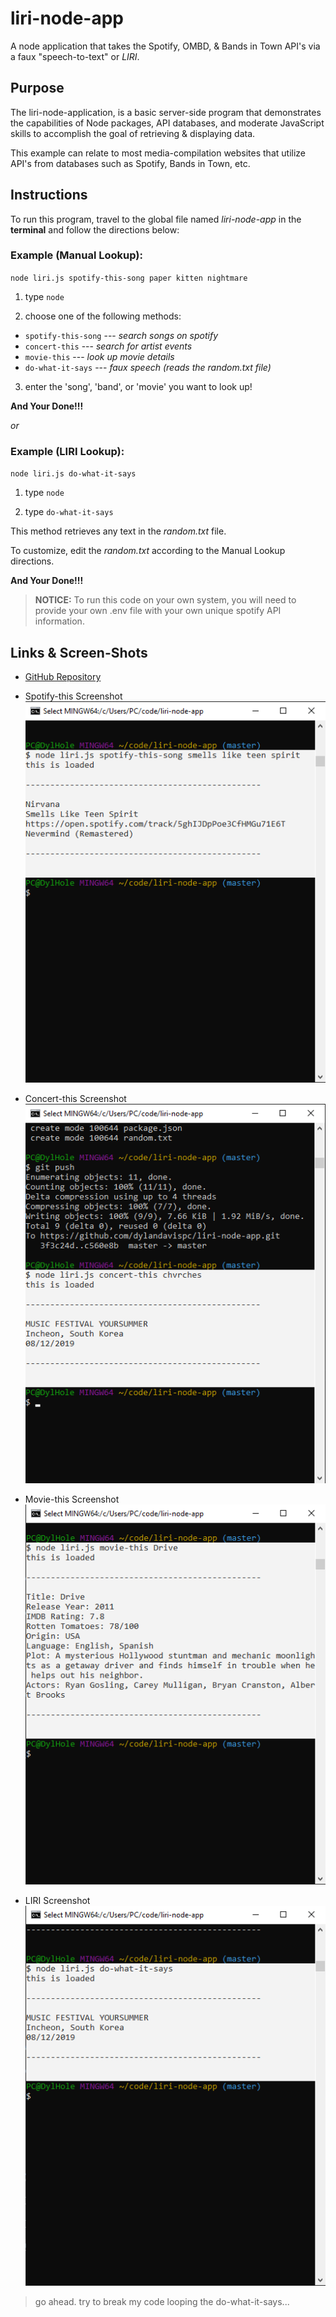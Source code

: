 # liri-node-app

A node application that takes the Spotify, OMBD, &amp; Bands in Town API's via a faux "speech-to-text" or _LIRI_.

## Purpose

The liri-node-application, is a basic server-side program that demonstrates the capabilities of Node packages, API databases, and moderate JavaScript skills to accomplish the goal of retrieving & displaying data.

This example can relate to most media-compilation websites that utilize API's from databases such as Spotify, Bands in Town, etc.

## Instructions

To run this program, travel to the global file named _liri-node-app_ in the **terminal** and follow the directions below:

### Example (Manual Lookup):

`node liri.js spotify-this-song paper kitten nightmare`

1. type `node`

2. choose one of the following methods:
* `spotify-this-song` --- _search songs on spotify_
* `concert-this` --- _search for artist events_
* `movie-this` --- _look up movie details_
* `do-what-it-says` --- _faux speech (reads the random.txt file)_

3. enter the 'song', 'band', or 'movie' you want to look up!


__And Your Done!!!__

_or_

### Example (LIRI Lookup):

`node liri.js do-what-it-says`

1. type `node`

2. type `do-what-it-says`

This method retrieves any text in the _random.txt_ file.

To customize, edit the _random.txt_ according to the Manual Lookup directions.

__And Your Done!!!__


>**NOTICE:**
>To run this code on your own system, you will need to provide your own .env file with
>your own unique spotify API information.


## Links & Screen-Shots

* [GitHub Repository](https://github.com/dylandavispc/liri-node-app)

* Spotify-this Screenshot
![Spotify Screenshot](screenshots/scrnshot-spotify.png)

* Concert-this Screenshot
![Concert Screenshot](screenshots/scrnshot-concert.png)

* Movie-this Screenshot
![Movie Screenshot](screenshots/scrnshot-movie.png)

* LIRI Screenshot
![LIRI Screenshot](screenshots/scrnshot-liri.png)

>go ahead. try to break my code looping the do-what-it-says...


